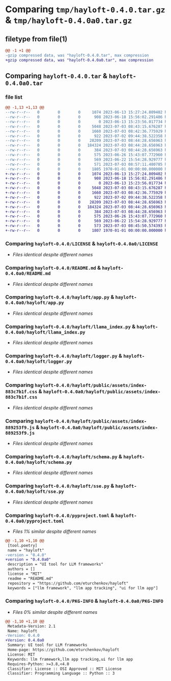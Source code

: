 # Comparing `tmp/hayloft-0.4.0.tar.gz` & `tmp/hayloft-0.4.0a0.tar.gz`

## filetype from file(1)

```diff
@@ -1 +1 @@
-gzip compressed data, was "hayloft-0.4.0.tar", max compression
+gzip compressed data, was "hayloft-0.4.0a0.tar", max compression
```

## Comparing `hayloft-0.4.0.tar` & `hayloft-0.4.0a0.tar`

### file list

```diff
@@ -1,13 +1,13 @@
--rw-r--r--   0        0        0     1074 2023-06-13 15:27:24.809402 hayloft-0.4.0/LICENSE
--rw-r--r--   0        0        0      908 2023-06-18 15:56:02.291486 hayloft-0.4.0/README.md
--rw-r--r--   0        0        0        0 2023-06-13 15:23:56.017734 hayloft-0.4.0/hayloft/__init__.py
--rw-r--r--   0        0        0     5048 2023-07-03 08:43:15.676287 hayloft-0.4.0/hayloft/app.py
--rw-r--r--   0        0        0     1660 2023-07-03 08:42:36.775929 hayloft-0.4.0/hayloft/llama_index.py
--rw-r--r--   0        0        0      922 2023-07-02 09:44:38.522358 hayloft-0.4.0/hayloft/logger.py
--rw-r--r--   0        0        0    28209 2023-07-03 08:44:28.656963 hayloft-0.4.0/hayloft/public/assets/index-883c7b1f.css
--rw-r--r--   0        0        0   184324 2023-07-03 08:44:28.656963 hayloft-0.4.0/hayloft/public/assets/index-889253f9.js
--rw-r--r--   0        0        0      384 2023-07-03 08:44:28.656963 hayloft-0.4.0/hayloft/public/index.html
--rw-r--r--   0        0        0      575 2023-06-26 15:43:07.772960 hayloft-0.4.0/hayloft/schema.py
--rw-r--r--   0        0        0      569 2023-06-22 15:54:28.929777 hayloft-0.4.0/hayloft/sse.py
--rw-r--r--   0        0        0      571 2023-07-03 08:57:11.480785 hayloft-0.4.0/pyproject.toml
--rw-r--r--   0        0        0     1805 1970-01-01 00:00:00.000000 hayloft-0.4.0/PKG-INFO
+-rw-r--r--   0        0        0     1074 2023-06-13 15:27:24.809402 hayloft-0.4.0a0/LICENSE
+-rw-r--r--   0        0        0      908 2023-06-18 15:56:02.291486 hayloft-0.4.0a0/README.md
+-rw-r--r--   0        0        0        0 2023-06-13 15:23:56.017734 hayloft-0.4.0a0/hayloft/__init__.py
+-rw-r--r--   0        0        0     5048 2023-07-03 08:43:15.676287 hayloft-0.4.0a0/hayloft/app.py
+-rw-r--r--   0        0        0     1660 2023-07-03 08:42:36.775929 hayloft-0.4.0a0/hayloft/llama_index.py
+-rw-r--r--   0        0        0      922 2023-07-02 09:44:38.522358 hayloft-0.4.0a0/hayloft/logger.py
+-rw-r--r--   0        0        0    28209 2023-07-03 08:44:28.656963 hayloft-0.4.0a0/hayloft/public/assets/index-883c7b1f.css
+-rw-r--r--   0        0        0   184324 2023-07-03 08:44:28.656963 hayloft-0.4.0a0/hayloft/public/assets/index-889253f9.js
+-rw-r--r--   0        0        0      384 2023-07-03 08:44:28.656963 hayloft-0.4.0a0/hayloft/public/index.html
+-rw-r--r--   0        0        0      575 2023-06-26 15:43:07.772960 hayloft-0.4.0a0/hayloft/schema.py
+-rw-r--r--   0        0        0      569 2023-06-22 15:54:28.929777 hayloft-0.4.0a0/hayloft/sse.py
+-rw-r--r--   0        0        0      573 2023-07-03 08:45:50.574393 hayloft-0.4.0a0/pyproject.toml
+-rw-r--r--   0        0        0     1807 1970-01-01 00:00:00.000000 hayloft-0.4.0a0/PKG-INFO
```

### Comparing `hayloft-0.4.0/LICENSE` & `hayloft-0.4.0a0/LICENSE`

 * *Files identical despite different names*

### Comparing `hayloft-0.4.0/README.md` & `hayloft-0.4.0a0/README.md`

 * *Files identical despite different names*

### Comparing `hayloft-0.4.0/hayloft/app.py` & `hayloft-0.4.0a0/hayloft/app.py`

 * *Files identical despite different names*

### Comparing `hayloft-0.4.0/hayloft/llama_index.py` & `hayloft-0.4.0a0/hayloft/llama_index.py`

 * *Files identical despite different names*

### Comparing `hayloft-0.4.0/hayloft/logger.py` & `hayloft-0.4.0a0/hayloft/logger.py`

 * *Files identical despite different names*

### Comparing `hayloft-0.4.0/hayloft/public/assets/index-883c7b1f.css` & `hayloft-0.4.0a0/hayloft/public/assets/index-883c7b1f.css`

 * *Files identical despite different names*

### Comparing `hayloft-0.4.0/hayloft/public/assets/index-889253f9.js` & `hayloft-0.4.0a0/hayloft/public/assets/index-889253f9.js`

 * *Files identical despite different names*

### Comparing `hayloft-0.4.0/hayloft/schema.py` & `hayloft-0.4.0a0/hayloft/schema.py`

 * *Files identical despite different names*

### Comparing `hayloft-0.4.0/hayloft/sse.py` & `hayloft-0.4.0a0/hayloft/sse.py`

 * *Files identical despite different names*

### Comparing `hayloft-0.4.0/pyproject.toml` & `hayloft-0.4.0a0/pyproject.toml`

 * *Files 1% similar despite different names*

```diff
@@ -1,10 +1,10 @@
 [tool.poetry]
 name = "hayloft"
-version = "0.4.0"
+version = "0.4.0a0"
 description = "UI tool for LLM frameworks"
 authors = []
 license = "MIT"
 readme = "README.md"
 repository = "https://github.com/eturchenkov/hayloft"
 keywords = ["llm framework", "llm app tracking", "ui for llm app"]
```

### Comparing `hayloft-0.4.0/PKG-INFO` & `hayloft-0.4.0a0/PKG-INFO`

 * *Files 0% similar despite different names*

```diff
@@ -1,10 +1,10 @@
 Metadata-Version: 2.1
 Name: hayloft
-Version: 0.4.0
+Version: 0.4.0a0
 Summary: UI tool for LLM frameworks
 Home-page: https://github.com/eturchenkov/hayloft
 License: MIT
 Keywords: llm framework,llm app tracking,ui for llm app
 Requires-Python: >=3.8,<4.0
 Classifier: License :: OSI Approved :: MIT License
 Classifier: Programming Language :: Python :: 3
```

